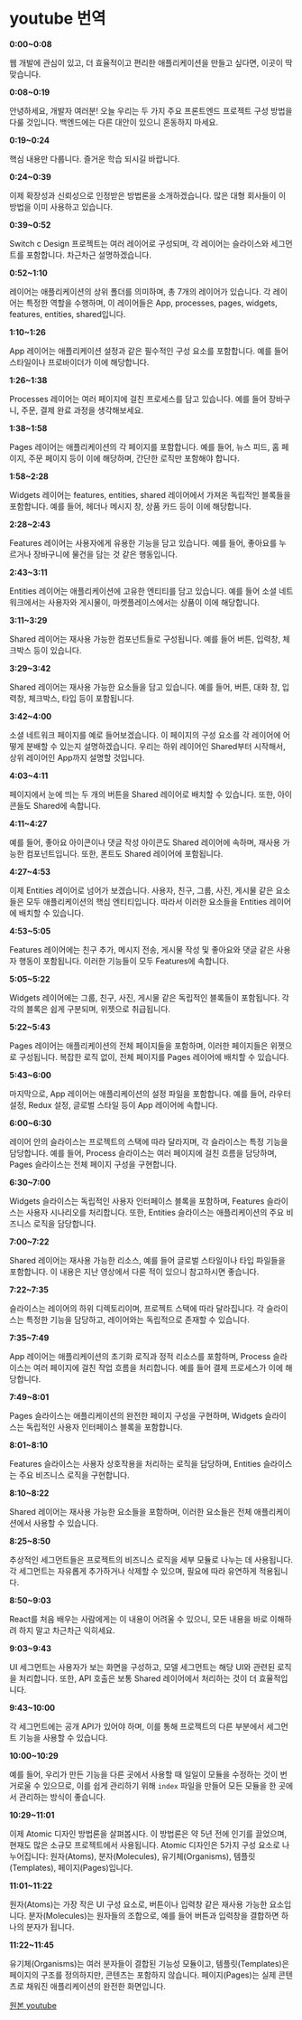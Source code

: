 # youtube 번역

**0:00~0:08**

웹 개발에 관심이 있고, 더 효율적이고 편리한 애플리케이션을 만들고 싶다면, 이곳이 딱 맞습니다.

**0:08~0:19**

안녕하세요, 개발자 여러분! 오늘 우리는 두 가지 주요 프론트엔드 프로젝트 구성 방법을 다룰 것입니다. 백엔드에는 다른 대안이 있으니 혼동하지 마세요.

**0:19~0:24**

핵심 내용만 다룹니다. 즐거운 학습 되시길 바랍니다.

**0:24~0:39**

이제 확장성과 신뢰성으로 인정받은 방법론을 소개하겠습니다. 많은 대형 회사들이 이 방법을 이미 사용하고 있습니다.

**0:39~0:52**

Switch с Design 프로젝트는 여러 레이어로 구성되며, 각 레이어는 슬라이스와 세그먼트를 포함합니다. 차근차근 설명하겠습니다.

**0:52~1:10**

레이어는 애플리케이션의 상위 폴더를 의미하며, 총 7개의 레이어가 있습니다. 각 레이어는 특정한 역할을 수행하며, 이 레이어들은 App, processes, pages, widgets, features, entities, shared입니다.

**1:10~1:26**

App 레이어는 애플리케이션 설정과 같은 필수적인 구성 요소를 포함합니다. 예를 들어 스타일이나 프로바이더가 이에 해당합니다.

**1:26~1:38**

Processes 레이어는 여러 페이지에 걸친 프로세스를 담고 있습니다. 예를 들어 장바구니, 주문, 결제 완료 과정을 생각해보세요.

**1:38~1:58**

Pages 레이어는 애플리케이션의 각 페이지를 포함합니다. 예를 들어, 뉴스 피드, 홈 페이지, 주문 페이지 등이 이에 해당하며, 간단한 로직만 포함해야 합니다.

**1:58~2:28**

Widgets 레이어는 features, entities, shared 레이어에서 가져온 독립적인 블록들을 포함합니다. 예를 들어, 헤더나 메시지 창, 상품 카드 등이 이에 해당합니다.

**2:28~2:43**

Features 레이어는 사용자에게 유용한 기능을 담고 있습니다. 예를 들어, 좋아요를 누르거나 장바구니에 물건을 담는 것 같은 행동입니다.

**2:43~3:11**

Entities 레이어는 애플리케이션에 고유한 엔티티를 담고 있습니다. 예를 들어 소셜 네트워크에서는 사용자와 게시물이, 마켓플레이스에서는 상품이 이에 해당합니다.

**3:11~3:29**

Shared 레이어는 재사용 가능한 컴포넌트들로 구성됩니다. 예를 들어 버튼, 입력창, 체크박스 등이 있습니다.

**3:29~3:42**

Shared 레이어는 재사용 가능한 요소들을 담고 있습니다. 예를 들어, 버튼, 대화 창, 입력창, 체크박스, 타입 등이 포함됩니다.

**3:42~4:00**

소셜 네트워크 페이지를 예로 들어보겠습니다. 이 페이지의 구성 요소를 각 레이어에 어떻게 분배할 수 있는지 설명하겠습니다. 우리는 하위 레이어인 Shared부터 시작해서, 상위 레이어인 App까지 설명할 것입니다.

**4:03~4:11**

페이지에서 눈에 띄는 두 개의 버튼을 Shared 레이어로 배치할 수 있습니다. 또한, 아이콘들도 Shared에 속합니다.

**4:11~4:27**

예를 들어, 좋아요 아이콘이나 댓글 작성 아이콘도 Shared 레이어에 속하며, 재사용 가능한 컴포넌트입니다. 또한, 폰트도 Shared 레이어에 포함됩니다.

**4:27~4:53**

이제 Entities 레이어로 넘어가 보겠습니다. 사용자, 친구, 그룹, 사진, 게시물 같은 요소들은 모두 애플리케이션의 핵심 엔티티입니다. 따라서 이러한 요소들을 Entities 레이어에 배치할 수 있습니다.

**4:53~5:05**

Features 레이어에는 친구 추가, 메시지 전송, 게시물 작성 및 좋아요와 댓글 같은 사용자 행동이 포함됩니다. 이러한 기능들이 모두 Features에 속합니다.

**5:05~5:22**

Widgets 레이어에는 그룹, 친구, 사진, 게시물 같은 독립적인 블록들이 포함됩니다. 각각의 블록은 쉽게 구분되며, 위젯으로 취급됩니다.

**5:22~5:43**

Pages 레이어는 애플리케이션의 전체 페이지들을 포함하며, 이러한 페이지들은 위젯으로 구성됩니다. 복잡한 로직 없이, 전체 페이지를 Pages 레이어에 배치할 수 있습니다.

**5:43~6:00**

마지막으로, App 레이어는 애플리케이션의 설정 파일을 포함합니다. 예를 들어, 라우터 설정, Redux 설정, 글로벌 스타일 등이 App 레이어에 속합니다.

**6:00~6:30**

레이어 안의 슬라이스는 프로젝트의 스택에 따라 달라지며, 각 슬라이스는 특정 기능을 담당합니다. 예를 들어, Process 슬라이스는 여러 페이지에 걸친 흐름을 담당하며, Pages 슬라이스는 전체 페이지 구성을 구현합니다.

**6:30~7:00**

Widgets 슬라이스는 독립적인 사용자 인터페이스 블록을 포함하며, Features 슬라이스는 사용자 시나리오를 처리합니다. 또한, Entities 슬라이스는 애플리케이션의 주요 비즈니스 로직을 담당합니다.

**7:00~7:22**

Shared 레이어는 재사용 가능한 리소스, 예를 들어 글로벌 스타일이나 타입 파일들을 포함합니다. 이 내용은 지난 영상에서 다룬 적이 있으니 참고하시면 좋습니다.

**7:22~7:35**

슬라이스는 레이어의 하위 디렉토리이며, 프로젝트 스택에 따라 달라집니다. 각 슬라이스는 특정한 기능을 담당하고, 레이어와는 독립적으로 존재할 수 있습니다.

**7:35~7:49**

App 레이어는 애플리케이션의 초기화 로직과 정적 리소스를 포함하며, Process 슬라이스는 여러 페이지에 걸친 작업 흐름을 처리합니다. 예를 들어 결제 프로세스가 이에 해당합니다.

**7:49~8:01**

Pages 슬라이스는 애플리케이션의 완전한 페이지 구성을 구현하며, Widgets 슬라이스는 독립적인 사용자 인터페이스 블록을 포함합니다.

**8:01~8:10**

Features 슬라이스는 사용자 상호작용을 처리하는 로직을 담당하며, Entities 슬라이스는 주요 비즈니스 로직을 구현합니다.

**8:10~8:22**

Shared 레이어는 재사용 가능한 요소들을 포함하며, 이러한 요소들은 전체 애플리케이션에서 사용할 수 있습니다.

**8:25~8:50**

추상적인 세그먼트들은 프로젝트의 비즈니스 로직을 세부 모듈로 나누는 데 사용됩니다. 각 세그먼트는 자유롭게 추가하거나 삭제할 수 있으며, 필요에 따라 유연하게 적용됩니다.

**8:50~9:03**

React를 처음 배우는 사람에게는 이 내용이 어려울 수 있으니, 모든 내용을 바로 이해하려 하지 말고 차근차근 익히세요.

**9:03~9:43**

UI 세그먼트는 사용자가 보는 화면을 구성하고, 모델 세그먼트는 해당 UI와 관련된 로직을 처리합니다. 또한, API 호출은 보통 Shared 레이어에서 처리하는 것이 더 효율적입니다.

**9:43~10:00**

각 세그먼트에는 공개 API가 있어야 하며, 이를 통해 프로젝트의 다른 부분에서 세그먼트 기능을 사용할 수 있습니다.

**10:00~10:29**

예를 들어, 우리가 만든 기능을 다른 곳에서 사용할 때 일일이 모듈을 수정하는 것이 번거로울 수 있으므로, 이를 쉽게 관리하기 위해 `index` 파일을 만들어 모든 모듈을 한 곳에서 관리하는 방식이 좋습니다.

**10:29~11:01**

이제 Atomic 디자인 방법론을 살펴봅시다. 이 방법론은 약 5년 전에 인기를 끌었으며, 현재도 많은 소규모 프로젝트에서 사용됩니다. Atomic 디자인은 5가지 구성 요소로 나누어집니다: 원자(Atoms), 분자(Molecules), 유기체(Organisms), 템플릿(Templates), 페이지(Pages)입니다.

**11:01~11:22**

원자(Atoms)는 가장 작은 UI 구성 요소로, 버튼이나 입력창 같은 재사용 가능한 요소입니다. 분자(Molecules)는 원자들의 조합으로, 예를 들어 버튼과 입력창을 결합하면 하나의 분자가 됩니다.

**11:22~11:45**

유기체(Organisms)는 여러 분자들이 결합된 기능성 모듈이고, 템플릿(Templates)은 페이지의 구조를 정의하지만, 콘텐츠는 포함하지 않습니다. 페이지(Pages)는 실제 콘텐츠로 채워진 애플리케이션의 완전한 화면입니다.

[원본 youtube](https://www.youtube.com/watch?v=pnMyvVK4B9E&t=25s)